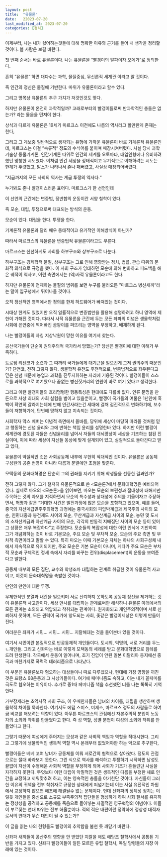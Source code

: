 ```yaml
---
layout: post
title:  "유물론"
date:   22023-07-20
last_modified_at: 2023-07-20
categories: [정치]
---
```


이제부터, 나는 내가 싫어하는것들에 대해 명확한 이유와 근거를 들어 내 생각을 정리할 것이다. 볼 사람은 보길 바란다.

    
첫 번째 순서는 바로 유물론이다. 나는 유물론을 “빨갱이의 알파이자 오메가”로 정의한다.

    

흔히 “유물론“ 하면 대다수는 과학, 물질중심, 무신론적 세계관 이라고 알 것이다.

즉 인간의 정신은 물질에 기반한다. 따위가 유물론이라고 할수 있다.

그리고 명목상 유물론의 추구 가치가 저것인것도 맞다.

하지만 유물론이 온전히 과학적일까? 고래로부터의 빨갱이들로써 반과학적인 충돌은 없는가? 라는 물음을 던져야 한다.

상식과 다르게 유물론은 19세기 마르크스 이전에도 나름의 역사라고 할만한게 존재는 한다,

그리고 그 계보중 일반적으로 생각되는 유형에 가까운 유물론이 바로 기계론적 유물론인데, 마르크스는 이걸 ”속류적“ 정도의 수식어를 붙이며 매장시켜버렸다. 사실 당시 과학기술상 동물기계론, 인간기계론 따위로 인간의 세계를 오토마타, 태엽인형에나 유비하려했던 멍청한 시도였다. 이처럼 인간 세상을 정태적이고 무기적으로 이해하려는 시도는 한계가 뚜렷했고, 맑스가 나타나서 존나 패버렸고, 사실상 매장되어버렸다.

”지금까지의 모든 사회의 역사는 계급 투쟁의 역사다.“

누가봐도 존나 빨갱이스러운 표어다. 마르크스가 한 선언인데

이 선언의 근간에는 변증법, 정반합의 운동이란 서양 철학이 있다.

즉 모순, 대립, 투쟁으로써 대표되는 방식의 운동.

모순이 있다. 대립을 한다. 투쟁을 한다.

기계론적 유물론과 달리 매우 동태적이고 유기적인 이해방식이 아닌가?

따라서 마르크스의 유물론을 변증법적 유물론이라고도 부른다.

마르크스는 신선하게도 사회를 하부구조와 상부구조로 나눈다.

하부구조는 경제학적 물질, 상부구조는 그로 인해 영향받는 정치, 법률, 관습 따위의 문화적 의식으로 규정을 했다. 이 사회 구조가 잉태하던 모순에 의해 변화하고 피드백을 해온 궤적이 역사고, 이런 측면에서는 (역)사적 유물론이라고도 한다.

하지만 유물론이 전제하는 물질의 범위를 보면 누구를 불러오든 ”마르크스 병신새끼“라는 말이 입구녕에서 튀어나올 것이다.

오직 정신적인 영역에서만 정의를 한체 하드웨어가 빠져있는 것이다.

시대상 한계도 있었지만 오직 일률적으로 변증법만을 활용해 설명하려고 하니 영역에 제한이 가해진 것이다. 따라서 사적 유물론을 근간에 두는 모든 좌파의 이념은 생물학처럼 사회에 은연중에 썩어빠진 곰팡이를 퍼뜨리는 영역을 부정하고, 배재하게 된다.

나는 빨갱이들의 자칭 지상낙원이 망한 이유를 여기서 찾는다.

공산국가들이 단순이 권의주의적 국가라서 망했는가? 당신은 빨갱이에 대한 이해가 부족하다.

    

트로핌 리센코가 소련과 그 따까리 국가들에게 대기근을 일으킨게 그저 권의주의 때문인가? 단연코, 전혀 그렇지 않다. 생물학적 유전도 후천적으로, 변증법적으로 좌우된다고 믿은 신념 때문에 농업과 과학을 진두지휘하는 자리에 기용된 것이다. 빨갱이들이 스스로를 과학적으로 여겨왔으나 끝없는 병신짓거리의 연원이 바로 여기 있다고 생각한다.

그리고 이런 빨갱이들의 흐리멍텅한 행동특성은 현대에도 다를바 없다. 인류 문명을 판돈으로 사상 최대의 사회 실험을 벌이고 있을뿐이고, 빨갱이 국가들의 여물은 1년안에 흑백이 확연히 갈라지는데에 반해 인간사라는건 세대에 걸쳐 점진적으로 변화하기에, 보수들이 저항하기에, 단번에 망하지 않고 지속되는 것이다.

사회학자 막스 베버는 이념적 측면에서 올바름, 당위에 세상이 마당히 따라올 것처럼 믿고 행동하는 신념 윤리와 그에 반하는 책임 윤리를 설명한바 있다. 하지만 이런 빨갱이 세계관에 경도된 자들은 신념윤리를 넘어서 저들의 대뇌망상이 세상을 기초하는 참된 진실이며, 이에 따라 세상이 자신들 몽상에 맞게 설계되어 있고, 실질적으로 돌아간다고 믿고 있다,

유물론이 악질적인 것은 사회공동체 내부에 무한히 적대적인 것이다. 유물론은 공동체 구성원의 공존 번영이 아니라 다름과 분열에만 초점을 맞춘다.

    

모택동의 문화대혁명은 단순히 그의 권좌를 지키기 위해 학생들을 선동한 결과인가?

전혀 그렇지 않다. 그가 철저히 유물론적으로 쓴 <모순론?에서 문화대혁명은 예비되어있다. 실제로 마오의 <모순론>을 읽어보면, 마오는 모순의 보편성과 절대성에 대해서만 주목하는 것의 과오를 지적하면서 모순의 특수성과 상대성에 주의를 기울이자고 주장하면서, 혁명과 같은 “거대한 사건은 발전과정에 많은 모순을 포함하고 있으며, 예를 들어, 중국의 자산계급민주주의혁명 과정에는 중국사회의 피압박계급과 제국주의 사이의 모순, 인민대중과 봉건제도 사이의 모순, 무산계급과 자산계급 사이의 모순, 농민 및 도시의 소자산계급과 자산계급 사이의 모순, 각각의 반동적 지배집단 사이의 모순 등이 있어 그 상황은 매우 복잡하다”고 주장한다. 모순들의 복잡성에 대한 이런 인식에 기반하여 그가 개념화하는 것이 바로 기본모순, 주요 모순 및 부차적 모순, 모순의 주요 측면 및 부차적 측면이라고 말할 수 있다. 특히 마오는 이때 기본모순 자체는 하나의 사회구성체 내에서 지속적으로 유지되지만, 주요 모순은 기본 모순이 아니며, 게다가 주요 모순은 부차적 모순과 구체적인 정세 속에서 자리를 바꾸는 전위(displacement)의 운동을 보여준다고 말한다.

    

공동체 내부의 모든 집단, 교수와 학생조차 대립하는 관계로 취급한 것이 유물론적 사고이고, 이것이 문화대혁명을 촉발한 것이다.

만인의 만인에 대한 투쟁.

무제한적인 분열과 내란을 일으키며 서로 신뢰하지 못하도록 공동체 정신을 제거하는 것이 유물론적 사고관이다. 세상 만사를 대립하는 관계로써만 해석하니 유물론 아래에서의 모든 관계는 소외되고 억압되고 착취되는 관계이다. 원자화되고 개인주의적이며 서로 신뢰하지 못하며, 모든 권력이 국가에 양도되는 사회, 좆같은 빨갱이세상은 이렇게 만들어진다.

여러분은 좌파가 시민... 시민... 시민... 지랄해대는 것을 들어본바 있을 것이다.

여기서 시민이란 본질적으로 반공동체적 개인들이다. 도시의, 익명의, 서로 거리를 두느 ㄴ개인들. 그리고 신좌파는 바로 이렇게 모택동의 세례를 받고 문화대혁명으로 참례를 드려 탄생한다. 각국에서 운동이 일어나며, 조기 진압이 안된 일본 이탈리아 등지에선 중국과 마찬가지로 폭력적 테러리즘으로 나타났다.

이 부분은 유물론보다 혐오하는 대상들이니 따로 다루겠으나, 현대에 가장 영향을 끼친것은 프랑스 68운동과 그 사상가들이다. 여기에 페미니즘도 속하고, 이는 내가 꼴페미를 극도로 혐오하는 이유이다. 추가로 중1때 페미니즘 책을 추천했던 너를 나는 똑똑히 기억한다.

가부장제라는 초역사적 사회 구조, 이 우매한자들은 남녀의 차이를, 대립을 생산하며 생물학적 차이를 묵과한다. 여기서도 에덤 스미스, 미제스, 마르크스 정도의 사람들로 하여금 비교를 해보려는 의향이 있다. 아무튼 마르크스의 관점에선 자본주의적 분업이 노동자의 소외와 착취를 만들었다고 한다. 즉 성 역할, 성별 분업이 여성의 소외와 착취를  만들었다고 한다.

그렇기 때문에 여성에게 주어지는 모성과 같은 사회적 책임과 역할을 적대시한다. 그리고 그렇기에 생물학적인 생득적 역할 역시 본래부터 없었어야만 하는 악으로 추구한다,

빨갱이들은 베베 꼬여 남녀가 공동체를 이뤄 서로간의 협력으로 살아왔다. 정도의 관점으로는 절대 바라보지 못한다. 그런 식으로 역사를 해석하고 투쟁하기 시작하면 남성도 끝없이 자신이 수행해온 사회적 역할을 부정하게 되어 사회가 기초가 흔들린단 사실을 자각하지 못한다. 무엇보다 이런 대립이 악질적인 것은 생득적인 다름을 부정한 채로 인간을 교정하고 끼워맞추려 하고, 이는 영속적인 충돌을 야기한단 것이다. 자신들이 그러한 이유의 귀책을 전부 착취자로 규정한 상대에게 떠넘기는데 이는 사실 유전적인 차원에서 교정하지 않으면 애초에 해결될수 없는 문제이다. 현대 신좌파의 정체성 정치는 이렇듯 개인들을 중심으로 소규모 부족주의적 집단들을 형성하게 하여 사회 질서를 유지하는 정상성을 공격하고 공동체를 죽음으로 몰아넣는 자멸적인 영구혁명의 이념이다. 이들이 부르짖는 연대 따위는 전부 허울뿐이다. 적의 적은 내편이란 정략하에 정상성 대적자로서의 연대가 무슨 대안이 될 수 있는가?

이 글을 읽는 나의 현형들도 빨갱이의 추악함을 불현 듯 깨닫기 바란다.

신좌파 새끼들이 공산주의 영향을 안 받았단 지랄을 해도 애당초 철학사에서 공통된 기반을 가지고 있다. 신좌파 빨갱이들이 알든 모르든 유럽 철학사, 독일 망령들의 자장 아래에 있는 것이다.
